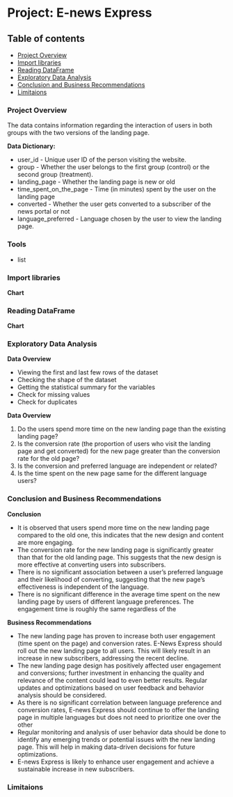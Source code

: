 # Project: E-news Express

## Table of contents

- [Project Overview](#project-overview)
- [Import libraries](#import-libraries)
- [Reading DataFrame](#reading-dataframe)
- [Exploratory Data Analysis](#exploratory-data-analysis)
- [Conclusion and Business Recommendations](#conclusion-and-business-recommendations)
- [Limitaions](#limitations)


### Project Overview
The data contains information regarding the interaction of users in both groups with the two versions of the landing page.

**Data Dictionary:**
- user_id - Unique user ID of the person visiting the website.
- group - Whether the user belongs to the first group (control) or the second group (treatment).
- landing_page - Whether the landing page is new or old
- time_spent_on_the_page - Time (in minutes) spent by the user on the landing page
- converted - Whether the user gets converted to a subscriber of the news portal or not
- language_preferred - Language chosen by the user to view the landing page.

### Tools
- list
  
### Import libraries
  **Chart**

### Reading DataFrame
  **Chart**

### Exploratory Data Analysis
**Data Overview**
- Viewing the first and last few rows of the dataset
- Checking the shape of the dataset
- Getting the statistical summary for the variables
- Check for missing values
- Check for duplicates

**Data Overview**
1. Do the users spend more time on the new landing page than the existing landing page?
2. Is the conversion rate (the proportion of users who visit the landing page and get converted) for the new page greater than the conversion rate for the old page?
3. Is the conversion and preferred language are independent or related?
4. Is the time spent on the new page same for the different language users?

### Conclusion and Business Recommendations

**Conclusion**
- It is observed that users spend more time on the new landing page compared to the old one, this indicates that the new design and content are more engaging.
- The conversion rate for the new landing page is significantly greater than that for the old landing page. This suggests that the new design is more effective at converting users into subscribers.
- There is no significant association between a user’s preferred language and their likelihood of converting, suggesting that the new page’s effectiveness is independent of the language.
- There is no significant difference in the average time spent on the new landing page by users of different language preferences. The engagement time is roughly the same regardless of the

**Business Recommendations**
- The new landing page has proven to increase both user engagement (time spent on the page) and conversion rates. E-News Express should roll out the new landing page to all users. This will likely result in an increase in new subscribers, addressing the recent decline.
- The new landing page design has positively affected user engagement and conversions; further investment in enhancing the quality and relevance of the content could lead to even better results. Regular updates and optimizations based on user feedback and behavior analysis should be considered.
- As there is no significant correlation between language preference and conversion rates, E-news Express should continue to offer the landing page in multiple languages but does not need to prioritize one over the other
- Regular monitoring and analysis of user behavior data should be done to identify any emerging trends or potential issues with the new landing page. This will help in making data-driven decisions for future optimizations.
- E-news Express is likely to enhance user engagement and achieve a sustainable increase in new subscribers.

### Limitaions
